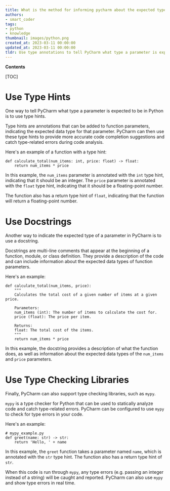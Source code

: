 ```yaml
---
title: What is the method for informing pycharm about the expected type of a parameter?
authors:
- smart_coder
tags:
- python
- knowledge
thumbnail: images/python.png
created_at: 2023-03-11 00:00:00
updated_at: 2023-03-11 00:00:00
tldr: Use type annotations to tell PyCharm what type a parameter is expected to be in Python.
---
```


**Contents**

[TOC]

# Use Type Hints
One way to tell PyCharm what type a parameter is expected to be in Python is to use type hints. 

Type hints are annotations that can be added to function parameters, indicating the expected data type for that parameter. PyCharm can then use these type hints to provide more accurate code completion suggestions and catch type-related errors during code analysis. 

Here's an example of a function with a type hint: 

```
def calculate_total(num_items: int, price: float) -> float:
    return num_items * price
```

In this example, the `num_items` parameter is annotated with the `int` type hint, indicating that it should be an integer. The `price` parameter is annotated with the `float` type hint, indicating that it should be a floating-point number. 

The function also has a return type hint of `float`, indicating that the function will return a floating-point number. 

# Use Docstrings
Another way to indicate the expected type of a parameter in PyCharm is to use a docstring. 

Docstrings are multi-line comments that appear at the beginning of a function, module, or class definition. They provide a description of the code and can include information about the expected data types of function parameters. 

Here's an example:

```
def calculate_total(num_items, price):
    """
    Calculates the total cost of a given number of items at a given price.

    Parameters:
    num_items (int): The number of items to calculate the cost for.
    price (float): The price per item.

    Returns:
    float: The total cost of the items.
    """
    return num_items * price
```

In this example, the docstring provides a description of what the function does, as well as information about the expected data types of the `num_items` and `price` parameters. 

# Use Type Checking Libraries
Finally, PyCharm can also support type checking libraries, such as `mypy`. 

`mypy` is a type checker for Python that can be used to statically analyze code and catch type-related errors. PyCharm can be configured to use `mypy` to check for type errors in your code. 

Here's an example:

```
# mypy_example.py
def greet(name: str) -> str:
    return 'Hello, ' + name
```

In this example, the `greet` function takes a parameter named `name`, which is annotated with the `str` type hint. The function also has a return type hint of `str`. 

When this code is run through `mypy`, any type errors (e.g. passing an integer instead of a string) will be caught and reported. PyCharm can also use `mypy` and show type errors in real time.
